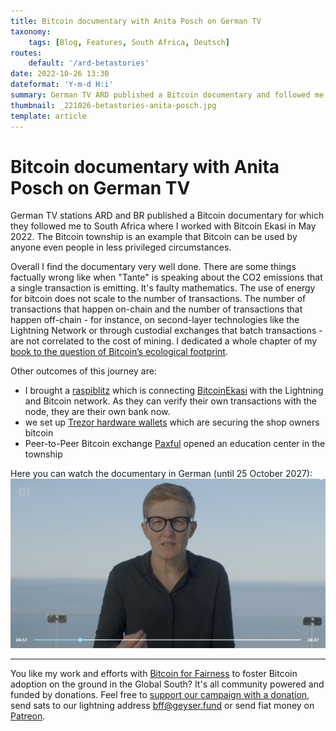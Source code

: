 ```yaml
---
title: Bitcoin documentary with Anita Posch on German TV
taxonomy:
    tags: [Blog, Features, South Africa, Deutsch]
routes:
    default: '/ard-betastories'
date: 2022-10-26 13:30
dateformat: 'Y-m-d H:i'
summary: German TV ARD published a Bitcoin documentary and followed me to South Africa where I worked with Bitcoin Ekasi in May 2022.
thumbnail: _221026-betastories-anita-posch.jpg
template: article
---
```


# Bitcoin documentary with Anita Posch on German TV

German TV stations ARD and BR published a Bitcoin documentary for which they followed me to South Africa where I worked with Bitcoin Ekasi in May 2022. The Bitcoin township is an example that Bitcoin can be used by anyone even people in less privileged circumstances.

Overall I find the documentary very well done. There are some things factually wrong like when "Tante" is speaking about the CO2 emissions that a single transaction is emitting. It's faulty mathematics. The use of energy for bitcoin does not scale to the number of transactions. The number of transactions that happen on-chain and the number of transactions that happen off-chain - for instance, on second-layer technologies like the Lightning Network or through custodial exchanges that batch transactions - are not correlated to the cost of mining. I dedicated a whole chapter of my [book to the question of Bitcoin’s ecological footprint](https://learnbitcoin.link).

Other outcomes of this journey are:   
* I brought a [raspiblitz](https://twitter.com/raspiblitz) which is connecting [BitcoinEkasi](https://twitter.com/BitcoinEkasi) with the Lightning and Bitcoin network. As they can verify their own transactions with the node, they are their own bank now.
* we set up [Trezor hardware wallets](https://trezor.com) which are securing the shop owners bitcoin   
* Peer-to-Peer Bitcoin exchange [Paxful](https://paxful.com) opened an education center in the township

Here you can watch the documentary in German (until 25 October 2027):
[![](_221026-betastories-anita-posch.jpg)](https://www.ardmediathek.de/video/beta-stories-schoene-neue-kryptowelt/folge-1-bitcoin-die-grosse-verheissung-s01-e01/br-fernsehen/Y3JpZDovL2JyLmRlL3ZpZGVvLzBlOTdjYzQ2LTI4MGMtNDlhZC1iMTkwLWNiY2FiNDcyNTRjOA)

---
You like my work and efforts with [Bitcoin for Fairness](https://bffbtc.org) to foster Bitcoin adoption on the ground in the Global South? It's all community powered and funded by donations. Feel free to [support our campaign with a donation](https://anita.link/geyser), send sats to our lightning address bff@geyser.fund or send fiat money on [Patreon](https://patreon.com/anitaposch).

